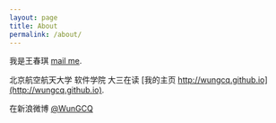 ```yaml
---
layout: page
title: About
permalink: /about/
---
```


我是王春琪
[mail me](mailto:wangchunqibuaa@gmail.com).

北京航空航天大学 软件学院 大三在读
[我的主页 http://wungcq.github.io](http://wungcq.github.io).

在新浪微博
 [@WunGCQ](http://weibo.com/wangchunqi)


